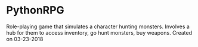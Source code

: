 # PythonRPG
Role-playing game that simulates a character hunting monsters. Involves a hub for them to access inventory, go hunt monsters, buy weapons.
Created on 03-23-2018
